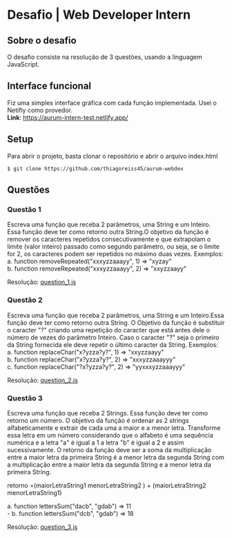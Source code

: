 # Desafio | Web Developer Intern


## Sobre o desafio

O desafio consiste na resolução de 3 questões, usando a linguagem JavaScript.

## Interface funcional

Fiz uma simples interface gráfica com cada função implementada.
Usei o Netifly como provedor.  
**Link**: https://aurum-intern-test.netlify.app/

## Setup

Para abrir o projeto, basta clonar o repositório e abrir o arquivo index.html
```
$ git clone https://github.com/thiagoreiss45/aurum-webdev
```

## Questões

### Questão 1
Escreva uma função que receba 2 parâmetros, uma String e um Inteiro. Essa função deve ter como retorno outra String.O objetivo da função é remover os caracteres repetidos consecutivamente e que extrapolam o limite (valor inteiro) passado como segundo parâmetro, ou seja, se o limite for 2, os caracteres podem ser repetidos no máximo duas vezes. Exemplos:  
    a. function removeRepeated("xxxyzzaaayy", 1) => "xyzay"  
    b. function removeRepeated("xxxyzzaaayy", 2) => "xxyzzaayy"  

Resolução: [question_1.js](./src/scripts/question_1.js)

### Questão 2
Escreva uma função que receba 2 parâmetros, uma String e um Inteiro.Essa função deve ter como retorno outra String. O Objetivo da função é substituir o caracter "?" criando uma repetição do caracter que está antes dele o número de vezes do parâmetro Inteiro. Caso o caracter "?" seja o primeiro da String fornecida ele deve repetir o último caracter da String. Exemplos:  
   a. function replaceChar("x?yzza?y?", 1) => "xxyzzaayy"  
    b. function replaceChar("x?yzza?y?", 2) => "xxxyzzaaayyy"  
    c. function replaceChar("?x?yzza?y?", 2) => "yyxxxyzzaaayyy"  

Resolução: [question_2.js](./src/scripts/question_2.js)

### Questão 3 
Escreva uma função que receba 2 Strings. Essa função deve ter como retorno um número. O objetivo da função é ordenar as 2 strings alfabeticamente e extrair de cada uma a maior e a menor letra. Transforme essa letra em um número considerando que o alfabeto é uma sequência numérica e a letra "a" é igual a 1 a letra "b" é igual a 2 e assim sucessivamente. O retorno da função deve ser a soma da multiplicação entre a maior letra da primeira String é a menor letra da segunda String com a multiplicação entre a maior letra da segunda String e a menor letra da primeira String.  

retorno =(maiorLetraString1 menorLetraString2 ) + (maiorLetraString2  menorLetraString1)

   a. function lettersSum("dacb", "gdab") =>  11  
    - b. function lettersSum("dcb", "gdab") =>  18  

Resolução: [question_3.js](./src/scripts/question_3.js)
